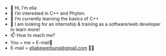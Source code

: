 - 👋 Hi, I’m elia
- 👀 I’m interested in C++ and Phyton.
- 🌱 I’m currently learning the basics of C++
- 💞️ I am looking for an internship & training as a software/web developer to learn more!
- 📫 How to reach me? 
- You + me = E-mail💌
- E-mail = eliabewerbung@gmail.com 🧠💥

<!---
eliabewerbung/eliabewerbung is a ✨ special ✨ repository because its `README.md` (this file) appears on your GitHub profile.
You can click the Preview link to take a look at your changes.
--->

